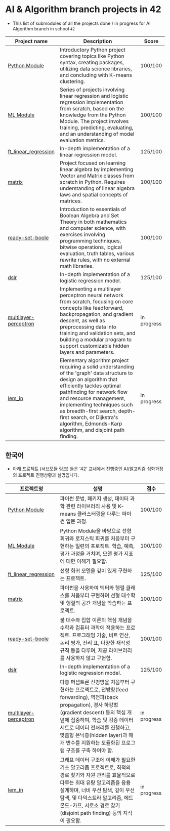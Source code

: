 # AI & Algorithm branch projects in 42

- This list of submodules of all the projects done / in progress for AI Algorithm branch in school `42`

|Project name|Description|Score|
|------|---|---|
|[Python Module](https://github.com/sungyongcho/dslr)|Introductory Python project covering topics like Python syntax, creating packages, utilizing data science libraries, and concluding with K-means clustering.|100/100|
|[ML Module](https://github.com/sungyongcho/ml_module)|Series of projects involving linear regression and logistic regression implementation from scratch, based on the knowledge from the Python Module. The project involves training, predicting, evaluating, and an understanding of model evaluation metrics.	|100/100|
|[ft_linear_regression](https://github.com/sungyongcho/ft_linear_regression)|In-depth implementation of a linear regression model.|125/100|
|[matrix](https://github.com/sungyongcho/matrix)|Project focused on learning linear algebra by implementing Vector and Matrix classes from scratch in Python. Requires understanding of linear algebra laws and spatial concepts of matrices.|100/100|
|[ready-set-boole](https://github.com/sungyongcho/ready-set-boole)|Introduction to essentials of Boolean Algebra and Set Theory in both mathematics and computer science, with exercises involving programming techniques, bitwise operations, logical evaluation, truth tables, various rewrite rules, with no external math libraries.|100/100|
|[dslr](https://github.com/sungyongcho/dslr)|In-depth implementation of a logistic regression model.|125/100|
|[multilayer-perceptron](https://github.com/sungyongcho/multilayer-perceptron)|Implementing a multilayer perceptron neural network from scratch, focusing on core concepts like feedforward, backpropagation, and gradient descent, as well as preprocessing data into training and validation sets, and building a modular program to support customizable hidden layers and parameters.|in progress|
|[lem_in](https://github.com/jmcheon/lem_in)|Elementary algorithm project requiring a solid understanding of the 'graph' data structure to design an algorithm that efficiently tackles optimal pathfinding for network flow and resource management, implementing techniques such as breadth-first search, depth-first search, or Dijkstra's algorithm, Edmonds-Karp algorithm, and disjoint path finding.|in progress|


## 한국어

- 아래 프로젝트 (서브모듈 링크) 들은 '42' 교내에서 진행중인 AI/알고리즘 심화과정의 프로젝트 진행상황과 설명입니다.

|프로젝트명|설명|점수|
|------|---|---|
|[Python Module](https://github.com/sungyongcho/dslr)|파이썬 문법, 패키지 생성, 데이터 과학 관련 라이브러리 사용 및 K-means 클러스터링을 다루는 파이썬 입문 과정.|100/100|
|[ML Module](https://github.com/sungyongcho/ml_module)|Python Module을 바탕으로 선형 회귀와 로지스틱 회귀를 처음부터 구현하는 일련의 프로젝트. 학습, 예측, 평가 과정을 거치며, 모델 평가 지표에 대한 이해가 필요함.|100/100|
|[ft_linear_regression](https://github.com/sungyongcho/ft_linear_regression)|선형 회귀 모델을 깊이 있게 구현하는 프로젝트.|125/100|
|[matrix](https://github.com/sungyongcho/matrix)|파이썬을 사용하여 벡터와 행렬 클래스를 처음부터 구현하며 선형 대수학 및 행렬의 공간 개념을 학습하는 프로젝트.|100/100|
|[ready-set-boole](https://github.com/sungyongcho/ready-set-boole)|불 대수와 집합 이론의 핵심 개념을 수학과 컴퓨터 과학에 적용하는 프로젝트. 프로그래밍 기술, 비트 연산, 논리 평가, 진리 표, 다양한 재작성 규칙 등을 다루며, 제공 라이브러리를 사용하지 않고 구현함.	|100/100|
|[dslr](https://github.com/sungyongcho/dslr)|In-depth implementation of a logistic regression model.|125/100|
|[multilayer-perceptron](https://github.com/sungyongcho/multilayer-perceptron)|다층 퍼셉트론 신경망을 처음부터 구현하는 프로젝트로, 전방향(feed forwarding), 역전파(back propagation), 경사 하강법(gradient descent) 등의 핵심 개념에 집중하며, 학습 및 검증 데이터 세트로 데이터 전처리를 진행하고, 맞춤형 은닉층(hidden layer)과 매개 변수를 지원하는 모듈화된 프로그램 구조를 구축 하여야 함.|in progress|
|[lem_in](https://github.com/jmcheon/lem_in)|그래프 데이터 구조에 이해가 필요한 기초 알고리즘 프로젝트로, 최적의 경로 찾기와 자원 관리를 효율적으로 다루는 최대 유량 알고리즘을 응용 설계하며, 너비 우선 탐색, 깊이 우선 탐색, 및 다익스트라 알고리즘, 에드몬드-카프, 서로소 경로 찾기(disjoint path finding) 등의 지식이 필요함.  |in progress|
